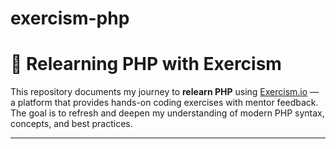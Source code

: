 # exercism-php

# 🐘 Relearning PHP with Exercism

This repository documents my journey to **relearn PHP** using [Exercism.io](https://exercism.io/tracks/php) — a platform that provides hands-on coding exercises with mentor feedback.  
The goal is to refresh and deepen my understanding of modern PHP syntax, concepts, and best practices.

---
